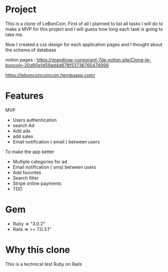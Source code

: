 # Project

This is a clone of LeBonCoin.  First of all I planned to list all tasks I will do to make a MVP for this project and I will guess how long each task is going to take me.

Now I created a css design for each application pages and I thought about the schema of database 

notion pages : https://grandiose-cormorant-7de.notion.site/Clone-le-boncoin-20d90e1d59ad4d678f53736765474998

https://leboncoincoincoin.herokuapp.com/

# Features

MVP

- Users authentication
- search Ad 
- Add ads
- add sales
- Email notification ( email ) between users

To make the app better

- Multiple categories for ad
- Email notification ( sms) between users
- Add favorites
- Search filter
- Stripe online payments
- TDD

# Gem

- Ruby ⇒ "3.0.2"
- Rails ⇒ >= 7.0.3.1"

# Why this clone

This is a technical test Ruby on Rails
